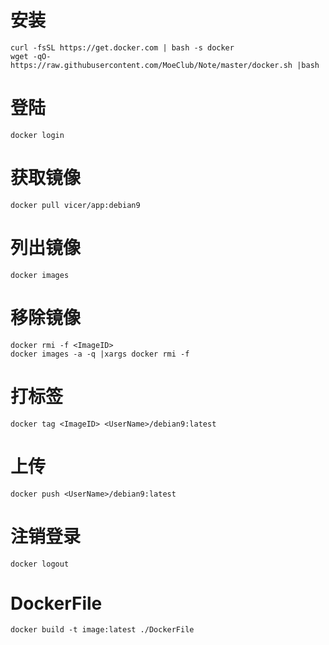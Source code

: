 # 安装
```
curl -fsSL https://get.docker.com | bash -s docker
wget -qO- https://raw.githubusercontent.com/MoeClub/Note/master/docker.sh |bash
```
# 登陆
```
docker login
```
# 获取镜像
```
docker pull vicer/app:debian9
```
# 列出镜像
```
docker images
```
# 移除镜像
```
docker rmi -f <ImageID>
docker images -a -q |xargs docker rmi -f
```
# 打标签
```
docker tag <ImageID> <UserName>/debian9:latest
```
# 上传
```
docker push <UserName>/debian9:latest
```
# 注销登录
```
docker logout
```
# DockerFile
```
docker build -t image:latest ./DockerFile
```

